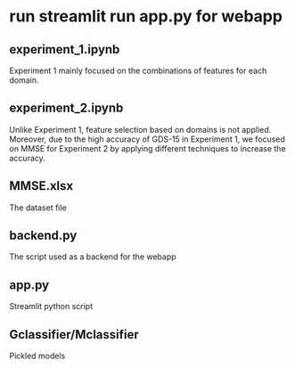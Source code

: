 # run streamlit run app.py for webapp

## experiment_1.ipynb
Experiment 1 mainly focused on the combinations of features for each domain. 

## experiment_2.ipynb
Unlike Experiment 1, feature selection based on domains is not applied. Moreover, due to the high accuracy of GDS-15 in Experiment 1, we focused on MMSE for Experiment 2 by applying different techniques to increase the accuracy. 

## MMSE.xlsx 
The dataset file

## backend.py
The script used as a backend for the webapp

## app.py
Streamlit python script

## Gclassifier/Mclassifier
Pickled models